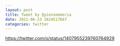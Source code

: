 ```yaml
--- 
layout: post 
title: Tweet by @yiensmemoria 
date: 2021-06-23 1624517667 
categories: twitter 
--- 
```

https://twitter.com/o/status/1407955239760764929